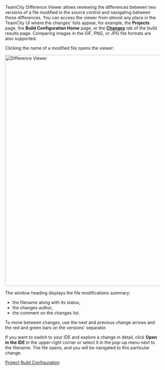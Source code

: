 [//]: # (title: Difference Viewer)
[//]: # (auxiliary-id: Difference Viewer)

TeamCity Difference Viewer allows reviewing the differences between two versions of a file modified in the source control and navigating between these differences. You can access the viewer from almost any place in the TeamCity UI where the changes' lists appear, for example, the __Projects__ page, the __Build Configuration Home__ page, or the __[Changes](working-with-build-results.md#Changes)__ tab of the build results page. Comparing images in the GIF, PNG, or JPG file formats are also supported.

Clicking the name of a modified file opens the viewer:

<img src="diff-view.png" alt="Difference Viewer" width="750"/>

The window heading displays the file modifications summary:
* the filename along with its status,
* the changes author,
* the comment on the changes list.   

To move between changes, use the next and previous change arrows and the red and green bars on the versions' separator.

If you want to switch to your IDE and explore a change in detail, click __Open in the IDE__ in the upper-right corner or select it in the pop-up menu next to the filename. The file opens, and you will be navigated to this particular change.

 <seealso>
        <category ref="concepts">
            <a href="project.md">Project</a>
            <a href="build-configuration.md">Build Configuration</a>
        </category>
</seealso>